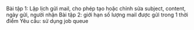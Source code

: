 Bài tập 1: Lập lịch gửi mail, cho phép tạo hoặc chỉnh sửa subject, content, ngày gửi, người nhận
Bài tập 2: giới hạn số lượng mail được gửi trong 1 thời điểm
Yêu cầu: sử dụng job queue
